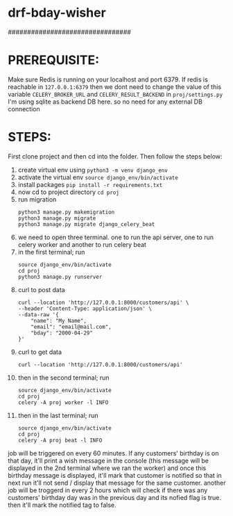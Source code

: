 # drf-bday-wisher

################################

# PREREQUISITE:
Make sure Redis is running on your localhost and port 6379. If redis is reachable in `127.0.0.1:6379` then we dont need to change the value of this variable `CELERY_BROKER_URL` and `CELERY_RESULT_BACKEND` in `proj/settings.py`
I'm using sqlite as backend DB here. so no need for any external DB connection

# STEPS:
First clone project and then cd into the folder. Then follow the steps below:
1. create virtual env using
    `python3 -m venv django_env`
2. activate the virtual env
    `source django_env/bin/activate`
3. install packages
    `pip install -r requirements.txt`
4. now cd to project directory
    `cd proj`
5. run migration
    ```
    python3 manage.py makemigration
    python3 manage.py migrate
    python3 manage.py migrate django_celery_beat
    ```
6. we need to open three terminal. one to run the api server, one to run celery worker and another to run celery beat
7. in the first terminal; run 
    ```
    source django_env/bin/activate
    cd proj
    python3 manage.py runserver
    ```
8. curl to post data
    ```
    curl --location 'http://127.0.0.1:8000/customers/api' \
    --header 'Content-Type: application/json' \
    --data-raw '{
        "name": "My Name",
        "email": "email@mail.com",
        "bday": "2000-04-29"
    }'
    ```
9. curl to get data
    ``` 
    curl --location 'http://127.0.0.1:8000/customers/api'
    ```
10. then in the second terminal; run 
    ```
    source django_env/bin/activate
    cd proj
    celery -A proj worker -l INFO
    ```
11. then in the last terminal; run 
    ```
    source django_env/bin/activate
    cd proj
    celery -A proj beat -l INFO
    ```
job will be triggered on every 60 minutes. If any customers' birthday is on that day, it'll print a wish message in the console (this message will be displayed in the 2nd terminal where we ran the worker) and once this birthday message is displayed, it'll mark that customer is notified so that in next run it'll not send / display that message for the same customer.
another job will be troggerd in every 2 hours which will check if there was any customers' birthday day was in the previous day and its nofied flag is true. then it'll mark the notified tag to false.
